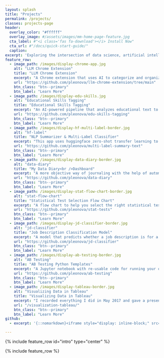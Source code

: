 ```yaml
---
layout: splash
title: "Projects"
permalink: /projects/
classes: projects-page
header:
  overlay_color: "#ffffff"
  overlay_image: #/assets/images/mm-home-page-feature.jpg
  cta_label: #"<i class='fas fa-download'></i> Install Now"
  cta_url: #"/docs/quick-start-guide/"
  caption:
excerpt: 'Exploring the intersection of data science, artificial intelligence, and user experience through practical applications.'
feature_row:
  - image_path: /images/display-chrome-app.jpg
    alt: "LLM Chrome Extension"
    title: "LLM Chrome Extension"
    excerpt: "A Chrome extension that uses AI to categorize and organize web pages using on-device Gemini Nano or Hugging Face models."
    url: "https://github.com/pleonova/llm-chrome-extension/tree/main"
    btn_class: "btn--primary"
    btn_label: "Learn More"
  - image_path: /images/display-edu-skills.jpg
    alt: "Educational Skills Tagging"
    title: "Educational Skills Tagging"
    excerpt: "An AI-powered pipeline that analyzes educational text to identify optimal learning intervention points by mapping content to specific skills and competencies."
    url: "https://github.com/pleonova/edu-skills-tagging"
    btn_class: "btn--primary"
    btn_label: "Learn More"
  - image_path: /images/display-hf-multi-label-border.jpg
    alt: "hf-label"
    title: "NLP Summarizer & Multi-Label Classifier"
    excerpt: "This app uses huggingface zero-shot transfer learning to summarize and classify long text."
    url: "https://github.com/pleonova/multi-label-summary-text"
    btn_class: "btn--primary"
    btn_label: "Learn More"
  - image_path: /images/display-data-diary-border.jpg
    alt: "data-diary"
    title: "My Data Diary<br />Dashboard"
    excerpt: "A more objective way of journaling with the help of automatic data tracking and visualization."
    url: "https://github.com/pleonova/data-diary"
    btn_class: "btn--primary"
    btn_label: "Learn More"
  - image_path: /images/display-stat-flow-chart-border.jpg
    alt: "stat-flow-chart"
    title: "Statistical Test Selection Flow Chart"
    excerpt: "A flow chart to help you select the right statistical tests for evaluating your experiments."
    url: "https://github.com/pleonova/stat-tests"
    btn_class: "btn--primary"
    btn_label: "Learn More"
  - image_path: /images/display-jd-classifier-border.jpg
    alt: "jd-classifier"
    title: "Job Description Classification Model"
    excerpt: "A model that predicts whether a job description is for a data scientist or data analyst."
    url: "https://github.com/pleonova/jd-classifier"
    btn_class: "btn--primary"
    btn_label: "Learn More"
  - image_path: /images/display-ab-testing-border.jpg
    alt: "AB Testing"
    title: "AB Testing Python Templates"
    excerpt: "A Jupyter notebook with re-usable code for running your own AB Tests.<br /><br />"
    url: "https://github.com/pleonova/ab-testing"
    btn_class: "btn--primary"
    btn_label: "Learn More"
  - image_path: /images/display-tableau-border.jpg
    alt: "Visualizing Data in Tableau"
    title: "Visualizing Data in Tableau"
    excerpt: "I recorded everything I did in May 2017 and gave a presentation on how I visualized my data using Tableau."
    url: "/visualization-tableau/"
    btn_class: "btn--primary"
    btn_label: "Learn More"
github:
  - excerpt: '{::nomarkdown}<iframe style="display: inline-block;" src="https://ghbtns.com/github-btn.html?user=mmistakes&repo=minimal-mistakes&type=star&count=true&size=large" frameborder="0" scrolling="0" width="160px" height="30px"></iframe> <iframe style="display: inline-block;" src="https://ghbtns.com/github-btn.html?user=mmistakes&repo=minimal-mistakes&type=fork&count=true&size=large" frameborder="0" scrolling="0" width="158px" height="30px"></iframe>{:/nomarkdown}'

---
```


{% include feature_row id="intro" type="center" %}

{% include feature_row %}
